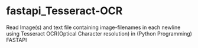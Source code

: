 # fastapi_Tesseract-OCR
Read Image(s) and text file containing image-filenames in each newline using Tesseract OCR(Optical Character resolution) in (Python Programming) FASTAPI

